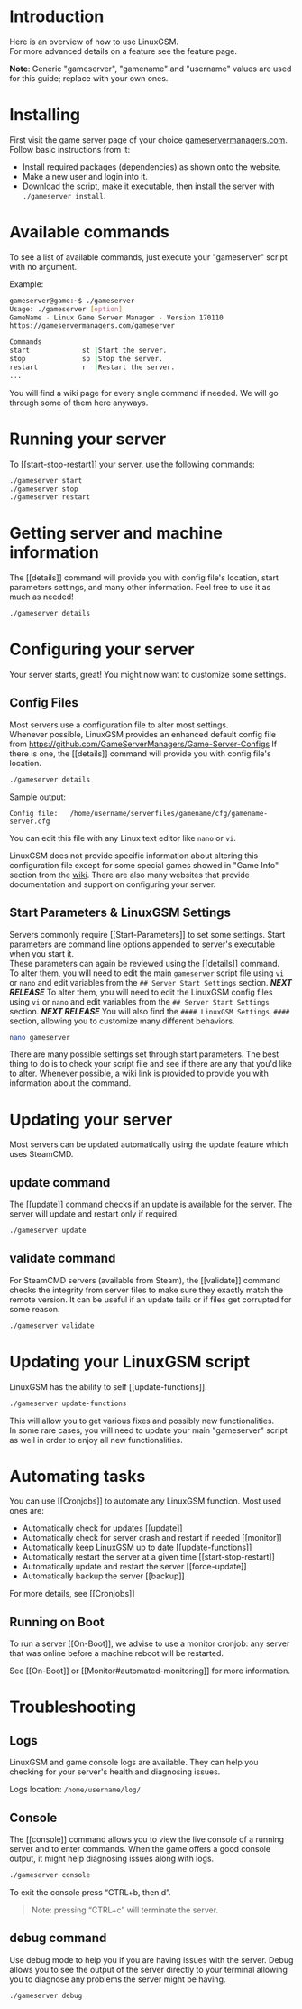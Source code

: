 # Introduction

Here is an overview of how to use LinuxGSM.  
For more advanced details on a feature see the feature page.

**Note**: Generic "gameserver", "gamename" and "username" values are used for this guide; replace with your own ones.

# Installing

First visit the game server page of your choice [gameservermanagers.com](http://gameservermanagers.com/).
Follow basic instructions from it:
- Install required packages (dependencies) as shown onto the website.  
- Make a new user and login into it.
- Download the script, make it executable, then install the server with `./gameserver install`.

# Available commands

To see a list of available commands, just execute your "gameserver" script with no argument.

Example:
````bash
gameserver@game:~$ ./gameserver
Usage: ./gameserver [option]
GameName - Linux Game Server Manager - Version 170110
https://gameservermanagers.com/gameserver

Commands
start             st |Start the server.
stop              sp |Stop the server.
restart           r  |Restart the server.
...
````

You will find a wiki page for every single command if needed. We will go through some of them here anyways.

# Running your server

To [[start-stop-restart]] your server, use the following commands:

````bash
./gameserver start
./gameserver stop
./gameserver restart
````

# Getting server and machine information

The [[details]] command will provide you with config file's location, start parameters settings, and many other information. Feel free to use it as much as needed!

````bash
./gameserver details
````

# Configuring your server

Your server starts, great! You might now want to customize some settings.

## Config Files

Most servers use a configuration file to alter most settings.  
Whenever possible, LinuxGSM provides an enhanced default config file from https://github.com/GameServerManagers/Game-Server-Configs
If there is one, the [[details]] command will provide you with config file's location.

````bash
./gameserver details
````
Sample output: 
````
Config file:   /home/username/serverfiles/gamename/cfg/gamename-server.cfg
````
You can edit this file with any Linux text editor like `nano` or `vi`.

LinuxGSM does not provide specific information about altering this configuration file except for some special games showed in "Game Info" section from the [wiki](https://github.com/GameServerManagers/LinuxGSM/wiki). There are also many websites that provide documentation and support on configuring your server.

## Start Parameters & LinuxGSM Settings

Servers commonly require [[Start-Parameters]] to set some settings.
Start parameters are command line options appended to server's executable when you start it.  
These parameters can again be reviewed using the [[details]] command.  
To alter them, you will need to edit the main `gameserver` script file using `vi` or `nano` and edit variables from the `## Server Start Settings` section.
***NEXT RELEASE***
To alter them, you will need to edit the LinuxGSM config files using `vi` or `nano` and edit variables from the `## Server Start Settings` section.
***NEXT RELEASE***
You will also find the `#### LinuxGSM Settings ####` section, allowing you to customize many different behaviors.

````bash
nano gameserver
````

There are many possible settings set through start parameters. The best thing to do is to check your script file and see if there are any that you'd like to alter. Whenever possible, a wiki link is provided to provide you with information about the command.

# Updating your server

Most servers can be updated automatically using the update feature which uses SteamCMD.

## update command

The [[update]] command checks if an update is available for the server. The server will update and restart only if required.
````bash
./gameserver update
````

## validate command

For SteamCMD servers (available from Steam), the [[validate]] command checks the integrity from server files to make sure they exactly match the remote version. It can be useful if an update fails or if files get corrupted for some reason.

````bash
./gameserver validate
````

# Updating your LinuxGSM script
LinuxGSM has the ability to self [[update-functions]].

````bash
./gameserver update-functions
````

This will allow you to get various fixes and possibly new functionalities.  
In some rare cases, you will need to update your main "gameserver" script as well in order to enjoy all new functionalities.

# Automating tasks

You can use [[Cronjobs]] to automate any LinuxGSM function.
Most used ones are:
* Automatically check for updates [[update]]
* Automatically check for server crash and restart if needed [[monitor]]
* Automatically keep LinuxGSM up to date [[update-functions]]
* Automatically restart the server at a given time [[start-stop-restart]]
* Automatically update and restart the server [[force-update]]
* Automatically backup the server [[backup]]

For more details, see [[Cronjobs]]

## Running on Boot
To run a server [[On-Boot]], we advise to use a monitor cronjob: any server that was online before a machine reboot will be restarted. 

See [[On-Boot]] or [[Monitor#automated-monitoring]] for more information.

# Troubleshooting

## Logs

LinuxGSM and game console logs are available. They can help you checking for your server's health and diagnosing issues.

Logs location: `/home/username/log/`

## Console

The [[console]] command allows you to view the live console of a running server and to enter commands. When the game offers a good console output, it might help diagnosing issues along with logs.

````bash
./gameserver console
````

To exit the console press “CTRL+b, then d”.
> Note: pressing “CTRL+c” will terminate the server.

## debug command

Use debug mode to help you if you are having issues with the server. Debug allows you to see the output of the server directly to your terminal allowing you to diagnose any problems the server might be having.

````bash
./gameserver debug
````